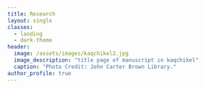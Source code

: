 ```yaml
---
title: Research
layout: single
classes:
  - landing
  - dark-theme
header:
  image: /assets/images/kaqchikel2.jpg
  image_description: "title page of manuscript in kaqchikel"
  caption: "Photo Credit: John Carter Brown Library."
author_profile: true
---
```

